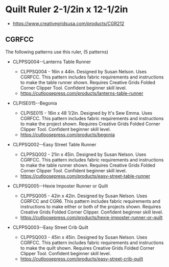 # Quilt Ruler 2-1/2in x 12-1/2in
* https://www.creativegridsusa.com/products/CGR212

## CGRFCC

The following patterns use this ruler, (5 patterns)

* CLPPSQ004--Lanterns Table Runner
	* CLPPSQ004 - 16in x 44in. Designed by Susan Nelson. Uses CGRFCC. This pattern includes fabric requirements and instructions to make the table runner shown. Requires Creative Grids Folded Corner Clipper Tool. Confident beginner skill level.
	* https://cutloosepress.com/products/lanterns-table-runner


* CLPISE015--Begonia
	* CLPISE015 - 16in x 48 1/2in. Designed by It's Sew Emma. Uses CGRFCC. This pattern includes fabric requirements and instructions to make the project shown. Requires Creative Grids Folded Corner Clipper Tool. Confident beginner skill level.
	* https://cutloosepress.com/products/begonia


* CLPPSQ002--Easy Street Table Runner
	* CLPPSQ002 - 21in x 45in. Designed by Susan Nelson. Uses CGRFCC. This pattern includes fabric requirements and instructions to make the table runner shown. Requires Creative Grids Folded Corner Clipper Tool. Confident beginner skill level.
	* https://cutloosepress.com/products/easy-street-table-runner


* CLPPSQ005--Hexie Imposter Runner or Quilt
	* CLPPSQ005 - 42in x 42in. Designed by Susan Nelson. Uses CGRFCC and CGR6. This pattern includes fabric requirements and instructions to make either or both of the projects shown. Requires Creative Grids Folded Corner Clipper. Confident beginner skill level.
	* https://cutloosepress.com/products/hexie-imposter-runner-or-quilt


* CLPPSQ003--Easy Street Crib Quilt
	* CLPPSQ003 - 45in x 45in. Designed by Susan Nelson. Uses CGRFCC. This pattern includes fabric requirements and instructions to make the quilt shown. Requires Creative Grids Folded Corner Clipper Tool. Confident beginner skill level.
	* https://cutloosepress.com/products/easy-street-crib-quilt

